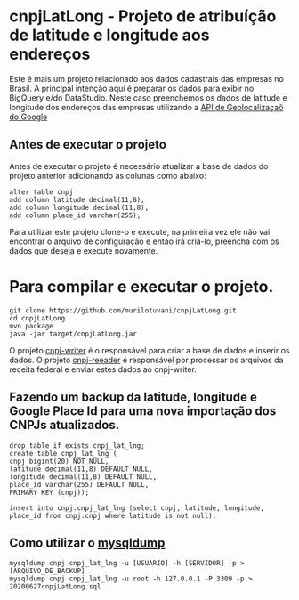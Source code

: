 # cnpjLatLong - Projeto de atribuíção de latitude e longitude aos endereços

Este é mais um projeto relacionado aos dados cadastrais das empresas no Brasil.
A principal intenção aqui é preparar os dados para exibir no BigQuery e/do DataStudio.
Neste caso preenchemos os dados de latitude e longitude dos endereços das empresas utilizando a [API de Geolocalizaçaõ do Google](https://developers.google.com/maps/documentation/geolocation/intro)

## Antes de executar o projeto
Antes de executar o projeto é necessário atualizar a base de dados do projeto anterior adicionando as colunas como abaixo:
```
alter table cnpj 
add column latitude decimal(11,8),
add column longitude decimal(11,8),
add column place_id varchar(255);
```

Para utilizar este projeto clone-o e execute, na primeira vez ele não vai encontrar o arquivo de configuração e então irá criá-lo, preencha com os dados que deseja e execute novamente.
# Para compilar e executar o projeto.
```
git clone https://github.com/murilotuvani/cnpjLatLong.git
cd cnpjLatLong
mvn package
java -jar target/cnpjLatLong.jar
```


O projeto [cnpj-writer](https://github.com/murilotuvani/cnpj-writer-springboot-mysql) é o responsável para criar a base de dados e inserir os dados.
O projeto [cnpj-reeader](https://github.com/murilotuvani/cnpj-reader) é responsável por processar os arquivos da receita federal e enviar estes dados ao cnpj-writer.

## Fazendo um backup da latitude, longitude e Google Place Id para uma nova importação dos CNPJs atualizados.
```
drop table if exists cnpj_lat_lng;
create table cnpj_lat_lng (
cnpj bigint(20) NOT NULL,
latitude decimal(11,8) DEFAULT NULL,
longitude decimal(11,8) DEFAULT NULL,
place_id varchar(255) DEFAULT NULL,
PRIMARY KEY (cnpj));

insert into cnpj.cnpj_lat_lng (select cnpj, latitude, longitude, place_id from cnpj.cnpj where latitude is not null);
```

## Como utilizar o [mysqldump](https://dev.mysql.com/doc/refman/8.0/en/mysqldump.html)
```
mysqldump cnpj cnpj_lat_lng -u [USUARIO] -h [SERVIDOR] -p > [ARQUIVO_DE_BACKUP]
mysqldump cnpj cnpj_lat_lng -u root -h 127.0.0.1 -P 3309 -p > 20200627cnpjLatLong.sql
```
